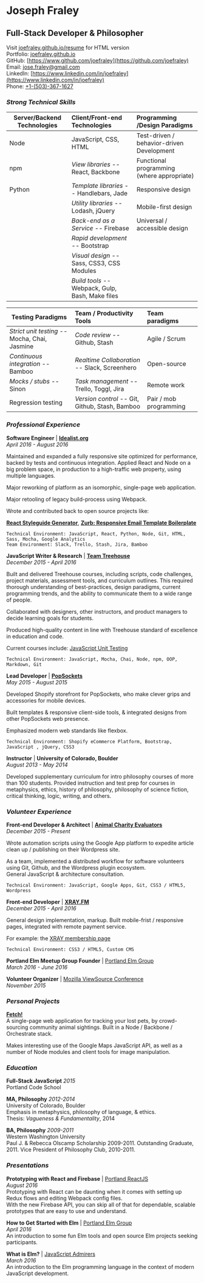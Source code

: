# Joseph Fraley
## Full-Stack Developer & Philosopher  
Visit [joefraley.github.io/resume](https://joefraley.github.io/resume) for HTML version  
Portfolio: [joefraley.github.io](https://joefraley.github.io)  
GitHub: [https://www.github.com/joefraley](https://github.com/joefraley)  
Email: [jose.fraley@gmail.com](mailto:jose.fraley@gmail.com)  
LinkedIn: [https://www.linkedin.com/in/joefraley](https://www.linkedin.com/in/joefraley)  
Phone: [+1-(503)-367-1627](tel:+1-503-367-1627)  


### *Strong Technical Skills*  
|    **Server/Backend Technologies**    |  **Client/Front-end Technologies**             |    **Programming /Design Paradigms**         |
|---------------------------------------|:-----------------------------------------------|:---------------------------------------------|
|Node                                   |JavaScript, CSS, HTML                           | Test-driven / behavior-driven Development    |
|npm                                    |*View libraries* -- React, Backbone             | Functional programming (where appropriate)   |
|Python                                 |*Template libraries* -- Handlebars, Jade        | Responsive design                            |
|                                       |*Utility libraries* -- Lodash, jQuery           | Mobile-first design                          |
|                                       |*Back-end as a Service* -- Firebase             | Universal / accessible design                  |
|                                       |*Rapid development* -- Bootstrap                |                                              |
|                                       |*Visual design* -- Sass, CSS3, CSS Modules      |                                              |
|                                       |*Build tools* -- Webpack, Gulp, Bash, Make files|                                              |

|  **Testing Paradigms**                       |    **Team / Productivity Tools**               |           **Team paradigms**       |
|----------------------------------------------|:-----------------------------------------------|:-----------------------------------|
|*Strict unit testing* -- Mocha, Chai, Jasmine  |*Code review* -- Github, Stash                  | Agile / Scrum                     |
|*Continuous integration* -- Bamboo             |*Realtime Collaboration* -- Slack, Screenhero   | Open-source                       |
|*Mocks / stubs* -- Sinon                       |*Task management* -- Trello, Toggl, Jira        | Remote work                       |
|Regression testing                             |*Version control* -- Git, Github, Stash, Bamboo | Pair / mob programming            |


### *Professional Experience*  
**Software Engineer** | [**Idealist.org**](https://www.idealist.org)  
*April 2016 - August 2016*  

Maintained and expanded a fully responsive site optimized for performance, backed by tests and continuous integration. Applied React and Node on a big problem space, in production to a high-traffic web property, using multiple languages.  

Major reworking of platform as an isomorphic, single-page web application.  

Major retooling of legacy build-process using Webpack.  

Wrote and contributed back to open source projects like:  

[**React Styleguide Generator**](https://github.com/pocotan001/react-styleguide-generator), [**Zurb: Responsive Email Template Boilerplate**](https://github.com/joefraley/responsive-email-template-boilerplate)  

    Technical Environment: JavaScript, React, Python, Node, Git, HTML, Sass, Mocha, Google Analytics  
    Team Environment: Slack, Trello, Stash, Jira, Bamboo  

**JavaScript Writer & Research** | [**Team Treehouse**](https://www.teamtreehouse.com/)  
*December 2015 - April 2016*  

Built and delivered Treehouse courses, including scripts, code challenges, project materials, assessment tools, and curriculum outlines. This required thorough understanding of best-practices, design paradigms, current programming trends, and the ability to communicate them to a wide range of people.  

Collaborated with designers, other instructors, and product managers to decide learning goals for students.  

Produced high-quality content in line with Treehouse standard of excellence in education and code.  

Current courses include: [JavaScript Unit Testing](https://teamtreehouse.com/library/javascript-unit-testing)  

    Technical Environment: JavaScript, Mocha, Chai, Node, npm, OOP, Markdown, Git

**Lead Developer** | [**PopSockets**](https://www.popsockets.com)  
*May 2015 - August 2015*  

Developed Shopify storefront for PopSockets, who make clever grips and accessories for mobile devices.  

Built templates & responsive client-side tools, & integrated designs from other PopSockets web presence.  

Emphasized modern web standards like flexbox.  

    Technical Environment: Shopify eCommerce Platform, Bootstrap, JavaScript , jQuery, CSS3

**Instructor** | **University of Colorado, Boulder**   
*August 2013 - May 2014*  

Developed supplementary curriculum for intro philosophy courses of more than 100 students. Provided instruction and test prep for courses in metaphysics, ethics, history of philosophy, philosophy of science fiction, critical thinking, logic, writing, and others.


### *Volunteer Experience*  
**Front-end Developer & Architect** | [**Animal Charity Evaluators**](https://www.animalcharityevaluators.org/)  
*December 2015 - Present*  

Wrote automation scripts using the Google App platform to expedite article clean up / publishing on their Wordpress site.  

As a team, implemented a distributed workflow for software volunteers using Git, Github, and the Wordpress plugin ecosystem.  
General JavaScript & architecture consultation.  

    Technical Environment: JavaScript, Google Apps, Git, CSS3 / HTML5, Wordpress

**Front-end Developer** | [**XRAY.FM**](https://www.xray.fm)  
*December 2015 - April 2016*  

General design implementation, markup. Built mobile-frist / responsive pages, integrated with remote payment service.  

For example: the [XRAY membership page](http://xray.fm/membership)  

    Technical Environment: CSS3 / HTML5, Custom CMS

**Portland Elm Meetup Group Founder** | [Portland Elm Group](https://www.meetup.com/portlandelm/)  
*March 2016 - June 2016*  

**Volunteer Organizer** | [Mozilla ViewSource Conference](https://viewsourceconf.org/)  
*November 2015*  

### *Personal Projects*  
[**Fetch!**](https://www.fetch.love)  
A single-page web application for tracking your lost pets, by crowd-sourcing community animal sightings. Built in a Node / Backbone / Orchestrate stack.  

Makes interesting use of the Google Maps JavaScript API, as well as a number of Node modules and client tools for image manipulation.  

### *Education*   
**Full-Stack JavaScript** *2015*   
Portland Code School  

**MA, Philosophy** *2012-2014*  
University of Colorado, Boulder  
Emphasis in metaphysics, philosophy of language, & ethics.  
Thesis: *Vagueness & Fundamentality*, 2014  

**BA, Philosophy** *2009-2011*  
Western Washington University  
Paul J. & Rebecca Olscamp Scholarship 2009-2011. Outstanding Graduate, 2011.  Vice President of Philosophy Club, 2010-2011.  

### *Presentations*  
**Prototyping with React and Firebase** | [Portland ReactJS](http://www.meetup.com/Portland-ReactJS/events/233069449/)  
*August 2016*  
Prototyping with React can be daunting when it comes with setting up Redux flows and editing Webpack config files.  
With the new Firebase API, you can skip all of that for dependable, scalable prototypes that are easy to use and understand.

**How to Get Started with Elm** | [Portland Elm Group](https://www.meetup.com/portlandelm/events/228818726/)  
*April 2016*  
An introduction to some fun Elm tools and open source Elm projects seeking participants.  

**What is Elm?** | [JavaScript Admirers](https://www.meetup.com/Portland-JavaScript-Admirers/photos/26839880/)  
*March 2016*  
An introduction to the Elm programming language in the context of modern JavaScript development.  

